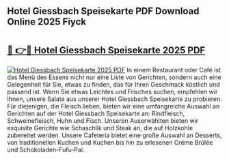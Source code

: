 ## Hotel Giessbach Speisekarte PDF Download Online 2025 Fiyck

# <h2><a href="http://gcazc62.nevu.top/?p=Hotel+Giessbach+Speisekarte">🔗 👉🔴 Hotel Giessbach Speisekarte 2025 PDF</a></h2>

[![Hotel Giessbach Speisekarte 2025 PDF](https://i.imgur.com/dBaPXMq.png)](http://gcazc62.nevu.top/?p=Hotel+Giessbach+Speisekarte)
In einem Restaurant oder Café ist das Menü des Essens nicht nur eine Liste von Gerichten, sondern auch eine Gelegenheit für Sie, etwas zu finden, das für Ihren Geschmack köstlich und passend ist. Wenn Sie etwas Leichtes und Frisches suchen, empfehlen wir Ihnen, unsere Salate aus unserer Hotel Giessbach Speisekarte zu probieren. Für diejenigen, die Fleisch lieben, bieten wir eine umfangreiche Auswahl an Gerichten auf der Hotel Giessbach Speisekarte an: Rindfleisch, Schweinefleisch, Huhn und Fisch. Unseren Auserwählten bieten wir exquisite Gerichte wie Schaschlik und Steak an, die auf Holzkohle zubereitet werden. Unsere Cafeteria bietet eine große Auswahl an Desserts, von traditionellen Kuchen und Kuchen bis hin zu erlesenen Crème Brûlée und Schokoladen-Fufu-Pai.
